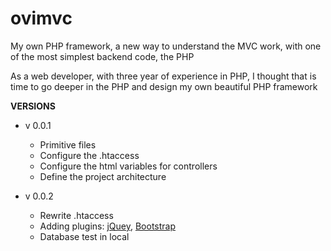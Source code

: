 # ovimvc
My own PHP framework, a new way to understand the MVC work, with one of the most simplest backend code, the PHP

As a web developer, with three year of experience in PHP, I thought that is time to go deeper in the PHP and design my own beautiful PHP framework

<b>VERSIONS</b>
* v 0.0.1
  * Primitive files
  * Configure the .htaccess
  * Configure the html variables for controllers
  * Define the project architecture

* v 0.0.2
  * Rewrite .htaccess
  * Adding plugins: <a href="https://jquery.com/" target="_blank">jQuey</a>, <a href="http://getbootstrap.com/" target="_blank">Bootstrap</a>
  * Database test in local

